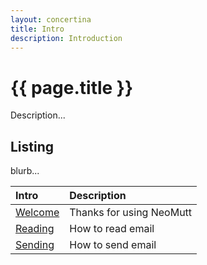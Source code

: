 ```yaml
---
layout: concertina
title: Intro
description: Introduction
---
```


# {{ page.title }}

Description...

## Listing

blurb...

| Intro                    | Description              |
| :----------------------- | :----------------------- |
| [Welcome](intro/welcome) | Thanks for using NeoMutt |
| [Reading](intro/reading) | How to read email        |
| [Sending](intro/sending) | How to send email        |

